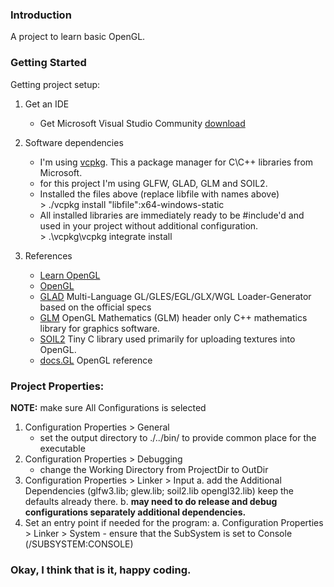 ### Introduction 
A project to learn basic OpenGL.

### Getting Started
Getting project setup:
1.	Get an IDE
	- Get Microsoft Visual Studio Community [download](https://www.visualstudio.com/vs/community/)
2.	Software dependencies
	- I'm using [vcpkg](https://github.com/Microsoft/vcpkg).  This a package manager for C\C++ libraries from Microsoft.
	- for this project I'm using GLFW, GLAD, GLM and SOIL2.
    - Installed the files above (replace libfile with names above) <br> > ./vcpkg install "libfile":x64-windows-static
    - All installed libraries are immediately ready to be #include'd and used in your project without additional configuration. <br> > .\vcpkg\vcpkg integrate install

3.  References
	- [Learn OpenGL](https://learnopengl.com/)
	- [OpenGL](https://www.opengl.org/)
	- [GLAD](https://github.com/Dav1dde/glad) Multi-Language GL/GLES/EGL/GLX/WGL Loader-Generator based on the official specs
    - [GLM](https://glm.g-truc.net/0.9.9/index.html) OpenGL Mathematics (GLM) header only C++ mathematics library for graphics software.
    - [SOIL2](https://bitbucket.org/SpartanJ/soil2/src/default/) Tiny C library used primarily for uploading textures into OpenGL.
	- [docs.GL](http://docs.gl/) OpenGL reference

### Project Properties:

**NOTE:** make sure All Configurations is selected
1. Configuration Properties > General
	- set the output directory to ./../bin/ to provide common place for the executable
2. Configuration Properties > Debugging
    - change the Working Directory from ProjectDir to OutDir 
2. Configuration Properties > Linker > Input
	a. add the Additional Dependencies (glfw3.lib; glew.lib; soil2.lib opengl32.lib) keep the defaults already there.
    b. **may need to do release and debug configurations separately additional dependencies.**
3. Set an entry point if needed for the program:
    a. Configuration Properties > Linker > System
        - ensure that the SubSystem is set to Console (/SUBSYSTEM:CONSOLE)

### Okay, I think that is it, happy coding. 

